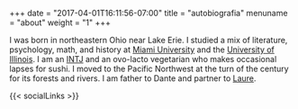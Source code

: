 +++
date = "2017-04-01T16:11:56-07:00"
title = "autobiografia"
menuname = "about"
weight = "1"
+++

I was born in northeastern Ohio near Lake Erie. I studied a mix of <i class="fa fa-book"></i>literature, psychology, <i class="fa fa-calculator"></i>math, and history at <i class="fa fa-university"></i>[Miami University](http://muohio.edu/ "Miami University") and the [University of Illinois](http://uiuc.edu/ "University of Illinois"). I am an [INTJ](https://en.wikipedia.org/wiki/INTJ) and an <i class="fa fa-leaf"></i>ovo-lacto vegetarian who makes occasional lapses for sushi. I moved to the Pacific Northwest at the turn of the century for its <i class="fa fa-tree"></i>forests and rivers. I am father to <i class="fa fa-child"></i>Dante and partner to <i class="fa fa-heart-o"></i>[Laure](http://xplusx.co/ "x plus x").

{{< socialLinks >}}
